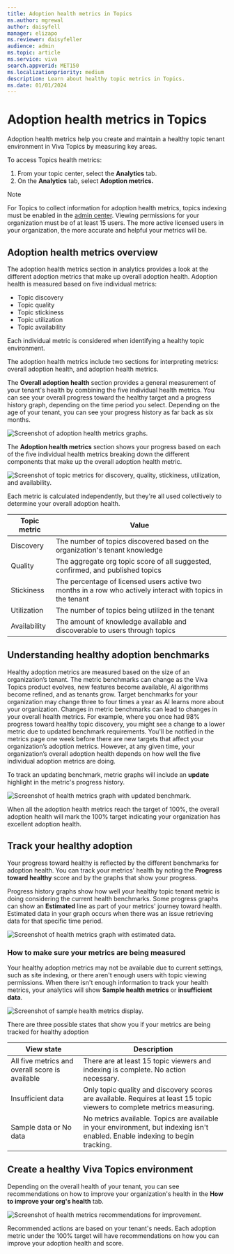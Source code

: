```yaml
---
title: Adoption health metrics in Topics
ms.author: mgrewal
author: daisyfell
manager: elizapo
ms.reviewer: daisyfeller
audience: admin
ms.topic: article
ms.service: viva
search.appverid: MET150
ms.localizationpriority: medium
description: Learn about healthy topic metrics in Topics.
ms.date: 01/01/2024
---
```


# Adoption health metrics in Topics

Adoption health metrics help you create and maintain a healthy topic tenant environment in Viva Topics by measuring key areas.

To access Topics health metrics:

1. From your topic center, select the **Analytics** tab.
2. On the **Analytics** tab, select **Adoption metrics.**

> [!NOTE]
> For Topics to collect information for adoption health metrics, topics indexing must be enabled in the [admin center](set-up-topic-experiences.md). Viewing permissions for your organization must be of at least 15 users. The more active licensed users in your organization, the more accurate and helpful your metrics will be.

## Adoption health metrics overview

The adoption health metrics section in analytics provides a look at the different adoption metrics that make up overall adoption health. Adoption health is measured based on five individual metrics:

- Topic discovery
- Topic quality
- Topic stickiness
- Topic utilization
- Topic availability

Each individual metric is considered when identifying a healthy topic environment.

The adoption health metrics include two sections for interpreting metrics: overall adoption health, and adoption health metrics.

The **Overall adoption health** section provides a general measurement of your tenant's health by combining the five individual health metrics. You can see your overall progress toward the healthy target and a progress history graph, depending on the time period you select. Depending on the age of your tenant, you can see your progress history as far back as six months.

![Screenshot of adoption health metrics graphs.](../media/knowledge-management/topics-health-metrics.png)

The **Adoption health metrics** section shows your progress based on each of the five individual health metrics breaking down the different components that make up the overall adoption health metric.

![Screenshot of topic metrics for discovery, quality, stickiness, utilization, and availability.](../media/knowledge-management/topics-health-metrics-individual.png)

Each metric is calculated independently, but they're all used collectively to determine your overall adoption health.

|Topic metric     |Value  |
|---------|---------|
|Discovery|The number of topics discovered based on the organization's tenant knowledge |
|Quality | The aggregate org topic score of all suggested, confirmed, and published topics     |
|Stickiness  | The percentage of licensed users active two months in a row who actively interact with topics in the tenant
|Utilization | The number of topics being utilized in the tenant   |
|Availability | The amount of knowledge available and discoverable to users through topics |

## Understanding healthy adoption benchmarks

Healthy adoption metrics are measured based on the size of an organization’s tenant. The metric benchmarks can change as the Viva Topics product evolves, new features become available, AI algorithms become refined, and as tenants grow. Target benchmarks for your organization may change three to four times a year as AI learns more about your organization. Changes in metric benchmarks can lead to changes in your overall health metrics. For example, where you once had 98% progress toward healthy topic discovery, you might see a change to a lower metric due to updated benchmark requirements. You'll be notified in the metrics page one week before there are new targets that affect your organization’s adoption metrics. However, at any given time, your organization’s overall adoption health depends on how well the five individual adoption metrics are doing.

To track an updating benchmark, metric graphs will include an **update** highlight in the metric's progress history.

![Screenshot of health metrics graph with updated benchmark.](../media/knowledge-management/topics-metrics-update-graph.png)

When all the adoption health metrics reach the target of 100%, the overall adoption health will mark the 100% target indicating your organization has excellent adoption health.

## Track your healthy adoption

Your progress toward healthy is reflected by the different benchmarks for adoption health. You can track your metrics' health by noting the **Progress toward healthy** score and by the graphs that show your progress.

Progress history graphs show how well your healthy topic tenant metric is doing considering the current health benchmarks. Some progress graphs can show an **Estimated** line as part of your metrics' journey toward health. Estimated data in your graph occurs when there was an issue retrieving data for that specific time period.

![Screenshot of health metrics graph with estimated data.](../media/knowledge-management/topics-healthy-availability.png)

### How to make sure your metrics are being measured

Your healthy adoption metrics may not be available due to current settings, such as site indexing, or there aren't enough users with topic viewing permissions. When there isn't enough information to track your health metrics, your analytics will show **Sample health metrics** or **insufficient data**.

![Screenshot of sample health metrics display.](../media/knowledge-management/topics-sample-health-metrics.png)

 There are three possible states that show you if your metrics are being tracked for healthy adoption

|View state    | Description  |
|---------|---------|
|All five metrics and overall score is available|There are at least 15 topic viewers and indexing is complete. No action necessary.|
|Insufficient data | Only topic quality and discovery scores are available. Requires at least 15 topic viewers to complete metrics measuring.    |
|Sample data or No data | No metrics available. Topics are available in your environment, but indexing isn't enabled. Enable indexing to begin tracking.

## Create a healthy Viva Topics environment

Depending on the overall health of your tenant, you can see recommendations on how to improve your organization's health in the **How to improve your org's health** tab.

![Screenshot of health metrics recommendations for improvement.](../media/knowledge-management/topics-adoption-metrics-recommendations.png)

Recommended actions are based on your tenant's needs. Each adoption metric under the 100% target will have recommendations on how you can improve your adoption health and score.
